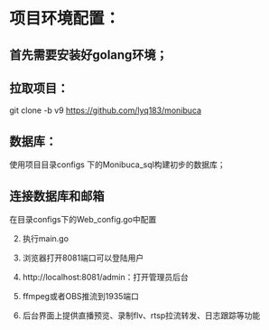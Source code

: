 # 项目环境配置：

## 首先需要安装好golang环境；

## 拉取项目：
git clone -b v9 https://github.com/lyq183/monibuca

## 数据库：
使用项目目录configs 下的Monibuca_sql构建初步的数据库；

## 连接数据库和邮箱
在目录configs下的Web_config.go中配置


2. 执行main.go
3. 浏览器打开8081端口可以登陆用户
4. http://localhost:8081/admin：打开管理员后台

5. ffmpeg或者OBS推流到1935端口
6. 后台界面上提供直播预览、录制flv、rtsp拉流转发、日志跟踪等功能